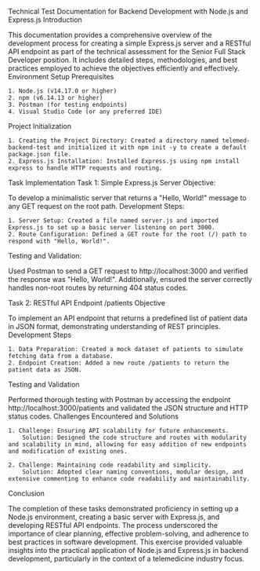 Technical Test Documentation for Backend Development with Node.js and Express.js
Introduction

This documentation provides a comprehensive overview of the development process for creating a simple Express.js server and a RESTful API endpoint as part of the technical assessment for the Senior Full Stack Developer position. 
It includes detailed steps, methodologies, and best practices employed to achieve the objectives efficiently and effectively.
Environment Setup
Prerequisites

    1. Node.js (v14.17.0 or higher)
    2. npm (v6.14.13 or higher)
    3. Postman (for testing endpoints)
    4. Visual Studio Code (or any preferred IDE)

Project Initialization

    1. Creating the Project Directory: Created a directory named telemed-backend-test and initialized it with npm init -y to create a default package.json file.
    2. Express.js Installation: Installed Express.js using npm install express to handle HTTP requests and routing.

Task Implementation
Task 1: Simple Express.js Server
Objective:

To develop a minimalistic server that returns a "Hello, World!" message to any GET request on the root path.
Development Steps:

    1. Server Setup: Created a file named server.js and imported Express.js to set up a basic server listening on port 3000.
    2. Route Configuration: Defined a GET route for the root (/) path to respond with "Hello, World!".
    
Testing and Validation:

Used Postman to send a GET request to http://localhost:3000 and verified the response was "Hello, World!". Additionally, ensured the server correctly handles non-root routes by returning 404 status codes.

Task 2: RESTful API Endpoint /patients
Objective

To implement an API endpoint that returns a predefined list of patient data in JSON format, demonstrating understanding of REST principles.
Development Steps

    1. Data Preparation: Created a mock dataset of patients to simulate fetching data from a database.
    2. Endpoint Creation: Added a new route /patients to return the patient data as JSON.
Testing and Validation

Performed thorough testing with Postman by accessing the endpoint http://localhost:3000/patients and validated the JSON structure and HTTP status codes.
Challenges Encountered and Solutions

    1. Challenge: Ensuring API scalability for future enhancements.
        Solution: Designed the code structure and routes with modularity and scalability in mind, allowing for easy addition of new endpoints and modification of existing ones.

    2. Challenge: Maintaining code readability and simplicity.
        Solution: Adopted clear naming conventions, modular design, and extensive commenting to enhance code readability and maintainability.

Conclusion

The completion of these tasks demonstrated proficiency in setting up a Node.js environment, creating a basic server with Express.js, and developing RESTful API endpoints. The process underscored the importance of clear planning, effective problem-solving, and adherence to best practices in software development. This exercise provided valuable insights into the practical application of Node.js and Express.js in backend development, particularly in the context of a telemedicine industry focus.
